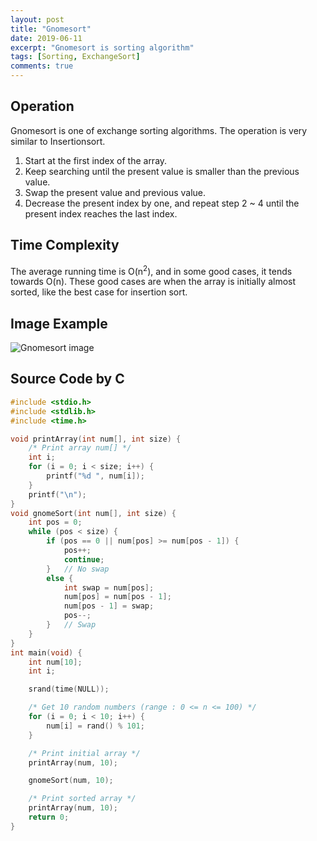 ```yaml
---
layout: post
title: "Gnomesort"
date: 2019-06-11
excerpt: "Gnomesort is sorting algorithm"
tags: [Sorting, ExchangeSort]
comments: true
---
```


## Operation

Gnomesort is one of exchange sorting algorithms. The operation is very similar to Insertionsort.

1. Start at the first index of the array.
2. Keep searching until the present value is smaller than the previous value.
3. Swap the present value and previous value.
4. Decrease the present index by one, and repeat step 2 ~ 4 until the present index reaches the last index.

## Time Complexity

The average running time is O(n<sup>2</sup>), and in some good cases, it tends towards O(n). These good cases are when the array is initially almost sorted, like the best case for insertion sort.

## Image Example

![Gnomesort image](https://en.wikipedia.org/wiki/File:Sorting_gnomesort_anim.gif)

## Source Code by C

```c
#include <stdio.h>
#include <stdlib.h>
#include <time.h>

void printArray(int num[], int size) {
    /* Print array num[] */
    int i;
    for (i = 0; i < size; i++) {
        printf("%d ", num[i]);
    }
    printf("\n");
}
void gnomeSort(int num[], int size) {
    int pos = 0;
    while (pos < size) {
        if (pos == 0 || num[pos] >= num[pos - 1]) {
            pos++;
            continue;
        }	// No swap
        else {
            int swap = num[pos];
            num[pos] = num[pos - 1];
            num[pos - 1] = swap;
            pos--;
        }	// Swap
    }
}
int main(void) {
    int num[10];
    int i;

    srand(time(NULL));

    /* Get 10 random numbers (range : 0 <= n <= 100) */
    for (i = 0; i < 10; i++) {
        num[i] = rand() % 101;
    }

    /* Print initial array */
    printArray(num, 10);

    gnomeSort(num, 10);

    /* Print sorted array */
    printArray(num, 10);
    return 0;
}
```
